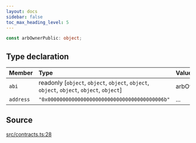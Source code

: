 ```yaml
---
layout: docs
sidebar: false
toc_max_heading_level: 5
---
```


```ts
const arbOwnerPublic: object;
```

## Type declaration

| Member | Type | Value |
| :------ | :------ | :------ |
| `abi` | readonly [`object`, `object`, `object`, `object`, `object`, `object`, `object`, `object`] | arbOwnerPublicABI |
| `address` | `"0x000000000000000000000000000000000000006b"` | ... |

## Source

[src/contracts.ts:28](https://github.com/OffchainLabs/arbitrum-orbit-sdk/blob/27c24d61cdc7e62a81af29bd04f39d5a3549ecb3/src/contracts.ts#L28)
